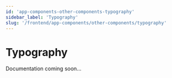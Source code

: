 ```yaml
---
id: 'app-components-other-components-typography'
sidebar_label: 'Typography'
slug: '/frontend/app-components/other-components/typography'
---
```


# Typography

Documentation coming soon...